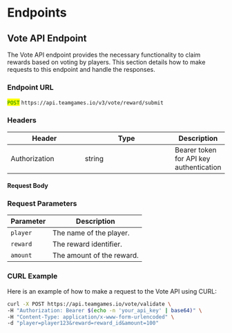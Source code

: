 # Endpoints

## Vote API Endpoint

The Vote API endpoint provides the necessary functionality to claim rewards based on voting by players. This section details how to make requests to this endpoint and handle the responses.

### Endpoint URL

<mark style="color:green;">`POST`</mark> `https://api.teamgames.io/v3/vote/reward/submit`

### Headers

<table><thead><tr><th width="177">Header</th><th width="249">Type</th><th>Description</th></tr></thead><tbody><tr><td>Authorization</td><td>string</td><td>Bearer token for API key authentication</td></tr></tbody></table>

#### Request Body

### Request Parameters

| Parameter | Description               |
| --------- | ------------------------- |
| `player`  | The name of the player.   |
| `reward`  | The reward identifier.    |
| `amount`  | The amount of the reward. |

### CURL Example

Here is an example of how to make a request to the Vote API using CURL:

```bash
curl -X POST https://api.teamgames.io/vote/validate \
-H "Authorization: Bearer $(echo -n 'your_api_key' | base64)" \
-H "Content-Type: application/x-www-form-urlencoded" \
-d "player=player123&reward=reward_id&amount=100"
```
